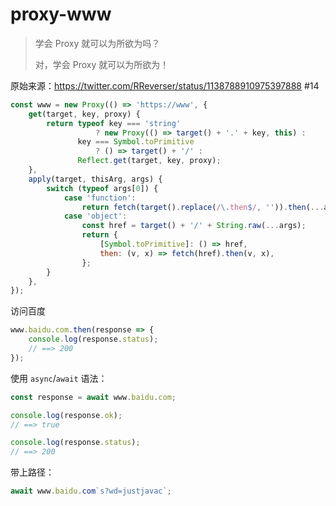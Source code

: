 # proxy-www

> 学会 Proxy 就可以为所欲为吗？
> 
> 对，学会 Proxy 就可以为所欲为！

原始来源：https://twitter.com/RReverser/status/1138788910975397888 #14

```js
const www = new Proxy(() => 'https://www', {
    get(target, key, proxy) {
        return typeof key === 'string'
                   ? new Proxy(() => target() + '.' + key, this) :
               key === Symbol.toPrimitive
                   ? () => target() + '/' :
               Reflect.get(target, key, proxy);
    },
    apply(target, thisArg, args) {
        switch (typeof args[0]) {
            case 'function':
                return fetch(target().replace(/\.then$/, '')).then(...args);
            case 'object':
                const href = target() + '/' + String.raw(...args);
                return {
                    [Symbol.toPrimitive]: () => href,
                    then: (v, x) => fetch(href).then(v, x),
                };
        }
    },
});
```

访问百度

```js
www.baidu.com.then(response => {
    console.log(response.status);
    // ==> 200
});
```

使用 `async`/`await` 语法：

```js
const response = await www.baidu.com;

console.log(response.ok);
// ==> true

console.log(response.status);
// ==> 200
```

带上路径：

```js
await www.baidu.com`s?wd=justjavac`;
```
